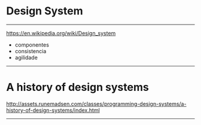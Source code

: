 # Design System

---

https://en.wikipedia.org/wiki/Design_system

- componentes
- consistencia
- agilidade

---

# A history of design systems

http://assets.runemadsen.com/classes/programming-design-systems/a-history-of-design-systems/index.html

---

